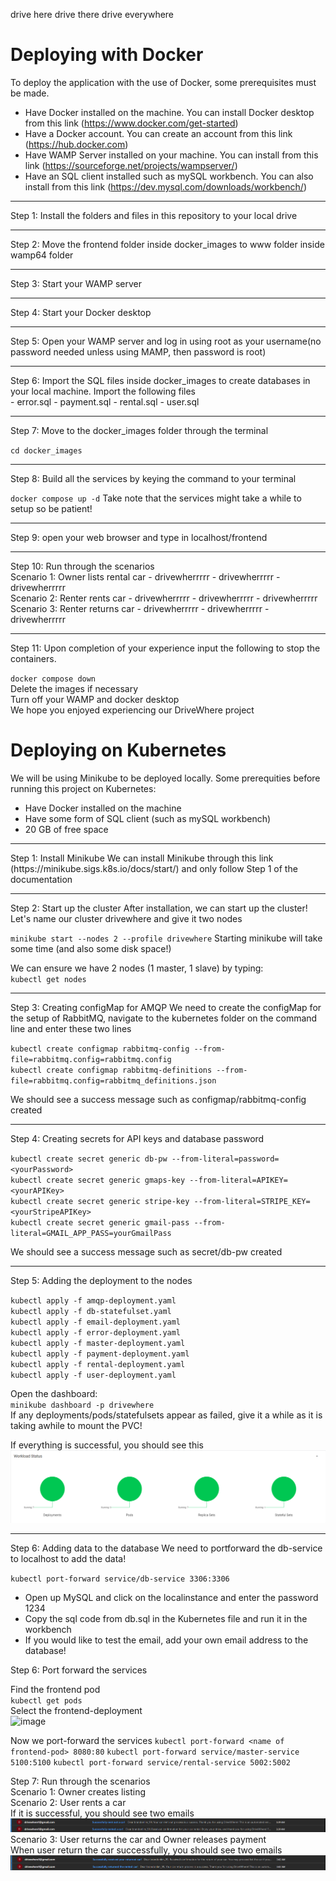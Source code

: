 
drive here drive there drive everywhere

# Deploying with Docker
To deploy the application with the use of Docker, some prerequisites must be made.
- Have Docker installed on the machine. You can install Docker desktop from this link (https://www.docker.com/get-started) 
- Have a Docker account. You can create an account from this link (https://hub.docker.com)
- Have WAMP Server installed on your machine. You can install from this link (https://sourceforge.net/projects/wampserver/)
- Have an SQL client installed such as mySQL workbench. You can also install from this link (https://dev.mysql.com/downloads/workbench/)

<hr>
Step 1: Install the folders and files in this repository to your local drive
<hr>
Step 2: Move the frontend folder inside docker_images to www folder inside wamp64 folder
<hr>
Step 3: Start your WAMP server
<hr>
Step 4: Start your Docker desktop
<hr>
Step 5: Open your WAMP server and log in using root as your username(no password needed unless using MAMP, then password is root) 
<hr>
Step 6: Import the SQL files inside docker_images to create databases in your local machine. Import the following files <br>
- error.sql
- payment.sql
- rental.sql
- user.sql
<hr>
Step 7: Move to the docker_images folder through the terminal <br>

`cd docker_images`
<hr>
Step 8: Build all the services by keying the command to your terminal<br>

`docker compose up -d`
Take note that the services might take a while to setup so be patient!
<hr>
Step 9: open your web browser and type in localhost/frontend
<hr>
Step 10: Run through the scenarios<br>
Scenario 1: Owner lists rental car
- drivewherrrrr
- drivewherrrrr
- drivewherrrrr
<br>
Scenario 2: Renter rents car
- drivewherrrrr
- drivewherrrrr
- drivewherrrrr
<br>
Scenario 3: Renter returns car
- drivewherrrrr
- drivewherrrrr
- drivewherrrrr
<hr>
Step 11: Upon completion of your experience input the following to stop the containers.<br>

`docker compose down`
<br>
Delete the images if necessary
<br>
Turn off your WAMP and docker desktop
<br>
We hope you enjoyed experiencing our DriveWhere project


# Deploying on Kubernetes 
We will be using Minikube to be deployed locally. 
Some prerequities before running this project on Kubernetes:
- Have Docker installed on the machine
- Have some form of SQL client (such as mySQL workbench)
- 20 GB of free space

<hr>
Step 1: Install Minikube
We can install Minikube through this link (https://minikube.sigs.k8s.io/docs/start/) and only follow Step 1 of the documentation
<hr>
Step 2: Start up the cluster
After installation, we can start up the cluster! Let's name our cluster drivewhere and give it two nodes <br>

`minikube start --nodes 2 --profile drivewhere`
Starting minikube will take some time (and also some disk space!)

We can ensure we have 2 nodes (1 master, 1 slave) by typing: <br>
`kubectl get nodes`
<hr>
Step 3: Creating configMap for AMQP
We need to create the configMap for the setup of RabbitMQ, navigate to the kubernetes folder on the command line and enter these two lines 

`kubectl create configmap rabbitmq-config --from-file=rabbitmq.config=rabbitmq.config` <br>
`kubectl create configmap rabbitmq-definitions --from-file=rabbitmq.config=rabbitmq_definitions.json`

We should see a success message such as configmap/rabbitmq-config created
<hr>
Step 4: Creating secrets for API keys and database password

`kubectl create secret generic db-pw --from-literal=password=<yourPassword>` <br>
`kubectl create secret generic gmaps-key --from-literal=APIKEY=<yourAPIKey>` <br>
`kubectl create secret generic stripe-key --from-literal=STRIPE_KEY=<yourStripeAPIKey>` <br>
`kubectl create secret generic gmail-pass --from-literal=GMAIL_APP_PASS=yourGmailPass` <br>

We should see a success message such as secret/db-pw created
<hr>
Step 5: Adding the deployment to the nodes

`kubectl apply -f amqp-deployment.yaml` <br>
`kubectl apply -f db-statefulset.yaml` <br>
`kubectl apply -f email-deployment.yaml`  <br>
`kubectl apply -f error-deployment.yaml`  <br>
`kubectl apply -f master-deployment.yaml`  <br>
`kubectl apply -f payment-deployment.yaml`  <br>
`kubectl apply -f rental-deployment.yaml`  <br>
`kubectl apply -f user-deployment.yaml` <br>

Open the dashboard: <br>
`minikube dashboard -p drivewhere` <br>
If any deployments/pods/statefulsets appear as failed, give it a while as it is taking awhile to mount the PVC!

If everything is successful, you should see this
![Kubernetes Dashboard](/images/k8s_dashboard.png)
<hr>
Step 6: Adding data to the database
We need to portforward the db-service to localhost to add the data!

`kubectl port-forward service/db-service 3306:3306`

- Open up MySQL and click on the localinstance and enter the password 1234
- Copy the sql code from db.sql in the Kubernetes file and run it in the workbench
- If you would like to test the email, add your own email address to the database!

Step 6: Port forward the services

Find the frontend pod <br>
`kubectl get pods` <br>
Select the frontend-deployment <br>
![image](https://github.com/tannowenn/drivewhere/assets/142380212/5342303c-5f78-4742-904a-adeb6eb55b3f)


Now we port-forward the services
`kubectl port-forward <name of frontend-pod> 8080:80`
`kubectl port-forward service/master-service 5100:5100`
`kubectl port-forward service/rental-service 5002:5002`


Step 7: Run through the scenarios <br>
Scenario 1: Owner creates listing <br>
Scenario 2: User rents a car <br> 
If it is successful, you should see two emails <br>
![email sent by drivewhere1@gmail.com](/images/rent_email.png)
<br>
Scenario 3: User returns the car and Owner releases payment <br>
When user return the car successfully, you should see two emails
![email sent by drivewhere1@gmail.com](/images/return_email.png)
